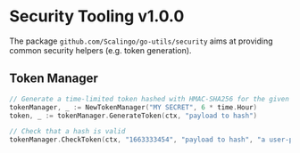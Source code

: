 # Security Tooling v1.0.0

The package `github.com/Scalingo/go-utils/security` aims at providing common security helpers (e.g. token generation).

## Token Manager

```go
// Generate a time-limited token hashed with HMAC-SHA256 for the given payload.
tokenManager, _ := NewTokenManager("MY SECRET", 6 * time.Hour)
token, _ := tokenManager.GenerateToken(ctx, "payload to hash")

// Check that a hash is valid
tokenManager.CheckToken(ctx, "1663333454", "payload to hash", "a user-provided hash")
```

